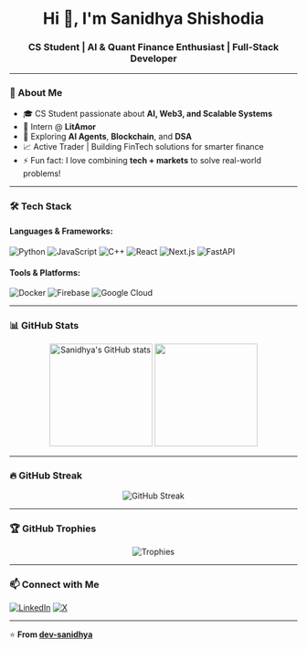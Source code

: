 <h1 align="center">Hi 👋, I'm Sanidhya Shishodia</h1>
<h3 align="center">CS Student | AI & Quant Finance Enthusiast | Full-Stack Developer</h3>

---

### 🚀 About Me

- 🎓 CS Student passionate about **AI, Web3, and Scalable Systems**
- 💼 Intern @ **LitAmor**
- 🌱 Exploring **AI Agents**, **Blockchain**, and **DSA**
- 📈 Active Trader | Building FinTech solutions for smarter finance
- ⚡ Fun fact: I love combining **tech + markets** to solve real-world problems!

---

### 🛠 Tech Stack

#### Languages & Frameworks:

![Python](https://img.shields.io/badge/Python-3776AB?style=for-the-badge&logo=python&logoColor=white)
![JavaScript](https://img.shields.io/badge/JavaScript-F7DF1E?style=for-the-badge&logo=javascript&logoColor=black)
![C++](https://img.shields.io/badge/C++-00599C?style=for-the-badge&logo=c%2B%2B&logoColor=white)
![React](https://img.shields.io/badge/React-20232A?style=for-the-badge&logo=react&logoColor=61DAFB)
![Next.js](https://img.shields.io/badge/Next.js-000000?style=for-the-badge&logo=next.js&logoColor=white)
![FastAPI](https://img.shields.io/badge/FastAPI-009688?style=for-the-badge&logo=fastapi&logoColor=white)

#### Tools & Platforms:

![Docker](https://img.shields.io/badge/Docker-2496ED?style=for-the-badge&logo=docker&logoColor=white)
![Firebase](https://img.shields.io/badge/Firebase-FFCA28?style=for-the-badge&logo=firebase&logoColor=black)
![Google Cloud](https://img.shields.io/badge/Google_Cloud-4285F4?style=for-the-badge&logo=google-cloud&logoColor=white)

---

### 📊 GitHub Stats

<p align="center">
  <img src="https://github-readme-stats.vercel.app/api?username=dev-sanidhya&show_icons=true&theme=tokyonight" alt="Sanidhya's GitHub stats" height="180"/>
  <img src="https://github-readme-stats.vercel.app/api/top-langs/?username=dev-sanidhya&layout=compact&theme=tokyonight" height="180"/>
</p>

---

### 🔥 GitHub Streak

<p align="center">
  <img src="https://github-readme-streak-stats.herokuapp.com/?user=dev-sanidhya&theme=tokyonight" alt="GitHub Streak"/>
</p>

---

### 🏆 GitHub Trophies

<p align="center">
  <img src="https://github-profile-trophy.vercel.app/?username=dev-sanidhya&theme=darkhub&margin-w=15&margin-h=15" alt="Trophies"/>
</p>

---

### 📫 Connect with Me

[![LinkedIn](https://img.shields.io/badge/LinkedIn-0A66C2?style=for-the-badge&logo=linkedin&logoColor=white)](https://linkedin.com/in/sanidhya-shishodia/)
[![X](https://img.shields.io/badge/Twitter/X-000000?style=for-the-badge&logo=x&logoColor=white)](https://x.com/iisanidhya)

---

⭐ **From [dev-sanidhya](https://github.com/dev-sanidhya)**
